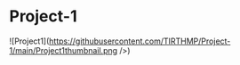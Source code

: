 # Project-1

![Project1](https://githubusercontent.com/TIRTHMP/Project-1/main/Project1thumbnail.png />)
